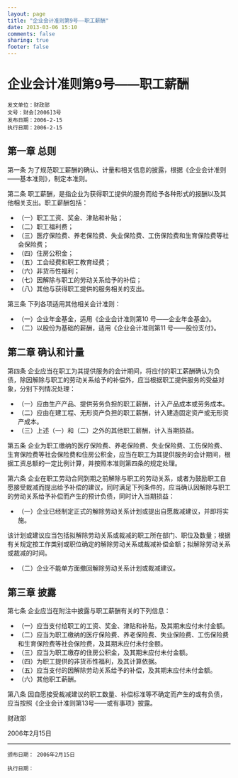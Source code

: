 ```yaml
---
layout: page
title: "企业会计准则第9号——职工薪酬"
date: 2013-03-06 15:10
comments: false
sharing: true
footer: false
---
```


# 企业会计准则第9号——职工薪酬

	发文单位：财政部
	文号：财会[2006]3号
	发布日期：2006-2-15
	执行日期：2006-2-15

## 第一章 总则

第一条 为了规范职工薪酬的确认、计量和相关信息的披露，根据《企业会计准则——基本准则》，制定本准则。

第二条 职工薪酬，是指企业为获得职工提供的服务而给予各种形式的报酬以及其他相关支出。职工薪酬包括：

* （一）职工工资、奖金、津贴和补贴；
* （二）职工福利费；
* （三）医疗保险费、养老保险费、失业保险费、工伤保险费和生育保险费等社会保险费；
* （四）住房公积金；
* （五）工会经费和职工教育经费；
* （六）非货币性福利；
* （七）因解除与职工的劳动关系给予的补偿；
* （八）其他与获得职工提供的服务相关的支出。

第三条 下列各项适用其他相关会计准则：

* （一）企业年金基金，适用《企业会计准则第10 号——企业年金基金》。
* （二）以股份为基础的薪酬，适用《企业会计准则第11 号——股份支付》。

## 第二章 确认和计量

第四条 企业应当在职工为其提供服务的会计期间，将应付的职工薪酬确认为负债，除因解除与职工的劳动关系给予的补偿外，应当根据职工提供服务的受益对象，分别下列情况处理：

* （一）应由生产产品、提供劳务负担的职工薪酬，计入产品成本或劳务成本。
* （二）应由在建工程、无形资产负担的职工薪酬，计入建造固定资产或无形资产成本。
* （三）上述（一）和（二）之外的其他职工薪酬，计入当期损益。

第五条 企业为职工缴纳的医疗保险费、养老保险费、失业保险费、工伤保险费、生育保险费等社会保险费和住房公积金，应当在职工为其提供服务的会计期间，根据工资总额的一定比例计算，并按照本准则第四条的规定处理。

第六条 企业在职工劳动合同到期之前解除与职工的劳动关系，或者为鼓励职工自愿接受裁减而提出给予补偿的建议，同时满足下列条件的，应当确认因解除与职工的劳动关系给予补偿而产生的预计负债，同时计入当期损益：

* （一）企业已经制定正式的解除劳动关系计划或提出自愿裁减建议，并即将实施。

该计划或建议应当包括拟解除劳动关系或裁减的职工所在部门、职位及数量；根据有关规定按工作类别或职位确定的解除劳动关系或裁减补偿金额；拟解除劳动关系或裁减的时间。

* （二）企业不能单方面撤回解除劳动关系计划或裁减建议。

## 第三章 披露

第七条 企业应当在附注中披露与职工薪酬有关的下列信息：

* （一）应当支付给职工的工资、奖金、津贴和补贴，及其期末应付未付金额。
* （二）应当为职工缴纳的医疗保险费、养老保险费、失业保险费、工伤保险费和生育保险费等社会保险费，及其期末应付未付金额。
* （三）应当为职工缴存的住房公积金，及其期末应付未付金额。
* （四）为职工提供的非货币性福利，及其计算依据。
* （五）应当支付的因解除劳动关系给予的补偿，及其期末应付未付金额。
* （六）其他职工薪酬。

第八条 因自愿接受裁减建议的职工数量、补偿标准等不确定而产生的或有负债，应当按照《企业会计准则第13号——或有事项》披露。

财政部

2006年2月15日

----

	颁布日期： 2006年2月15日

	执行日期：



